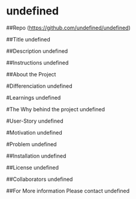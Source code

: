 
  
  # undefined

  ##Repo
  (https://github.com/undefined/undefined) 

  ##Title 
  undefined

  ##Description
  undefined

  ##Instructions 
    undefined

  ##About the Project 

  #Differenciation 
   undefined

  #Learnings 
    undefined

  #The Why behind the project 
    undefined

  #User-Story
    undefined

  #Motivation 
    undefined

  #Problem
    undefined

  ##Installation
    undefined

  ##License
    undefined

  ##Collaborators
    undefined

  ##For More information 
  Please contact undefined
  